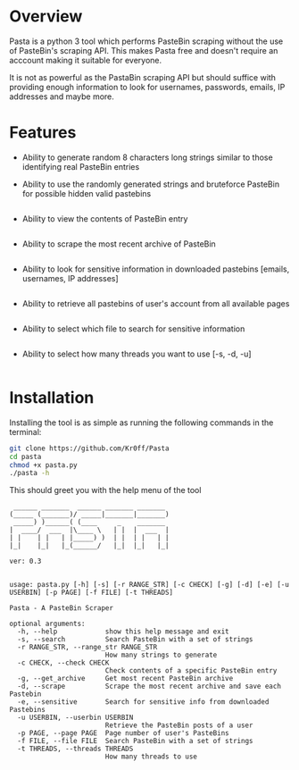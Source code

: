 # Overview
Pasta is a python 3 tool which performs PasteBin scraping without the use of PasteBin's scraping API. This makes Pasta free and doesn't require an acccount making it suitable for everyone.

It is not as powerful as the PastaBin scraping API but should suffice with providing enough information to look for usernames, passwords, emails, IP addresses and maybe more.

# Features

* Ability to generate random 8 characters long strings similar to those identifying real PasteBin entries



* Ability to use the randomly generated strings and bruteforce PasteBin for possible hidden valid pastebins 

```
```

* Ability to view the contents of PasteBin entry

```
```

* Ability to scrape the most recent archive of PasteBin

```
```

* Ability to look for sensitive information in downloaded pastebins [emails, usernames, IP addresses]

```
```

* Ability to retrieve all pastebins of user's account from all available pages

```
```

* Ability to select which file to search for sensitive information

```
```
* Ability to select how many threads you want to use [-s, -d, -u] 

```
```

# Installation

Installing the tool is as simple as running the following commands in the terminal:

```sh
git clone https://github.com/Kr0ff/Pasta
cd pasta
chmod +x pasta.py
./pasta -h
```

This should greet you with the help menu of the tool

```
 ______ _______  ______ _______ _______
(_____ (_______)/ _____|_______|_______)
 _____) )______( (____     _    _______
|  ____/  ___  |\____ \   | |  |  ___  |
| |    | |   | |_____) )  | |  | |   | |
|_|    |_|   |_(______/   |_|  |_|   |_|

ver: 0.3


usage: pasta.py [-h] [-s] [-r RANGE_STR] [-c CHECK] [-g] [-d] [-e] [-u USERBIN] [-p PAGE] [-f FILE] [-t THREADS]

Pasta - A PasteBin Scraper

optional arguments:
  -h, --help            show this help message and exit
  -s, --search          Search PasteBin with a set of strings
  -r RANGE_STR, --range_str RANGE_STR
                        How many strings to generate
  -c CHECK, --check CHECK
                        Check contents of a specific PasteBin entry
  -g, --get_archive     Get most recent PasteBin archive
  -d, --scrape          Scrape the most recent archive and save each Pastebin
  -e, --sensitive       Search for sensitive info from downloaded Pastebins
  -u USERBIN, --userbin USERBIN
                        Retrieve the PasteBin posts of a user
  -p PAGE, --page PAGE  Page number of user's PasteBins
  -f FILE, --file FILE  Search PasteBin with a set of strings
  -t THREADS, --threads THREADS
                        How many threads to use
```
